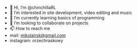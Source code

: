 - 👋 Hi, I’m @chinchillaRL
- 👀 I’m interested in site development, video editing and music
- 🌱 I’m currently learning basics of programming
- 💞️ I’m looking to collaborate on projects
- 📫 How to reach me 
- mail: mikolajrsk@gmail.com
- instagram: orzechraskowy

<!---
chinchillaRL/chinchillaRL is a ✨ special ✨ repository because its `README.md` (this file) appears on your GitHub profile.
You can click the Preview link to take a look at your changes.
--->
